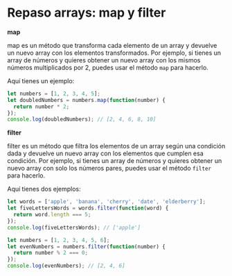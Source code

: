 # Repaso arrays: map y filter

**map**

map es un método que transforma cada elemento de un array y devuelve un nuevo array con los elementos transformados. Por ejemplo, si tienes un array de números y quieres obtener un nuevo array con los mismos números multiplicados por 2, puedes usar el método `map`
 para hacerlo.

Aquí tienes un ejemplo:

```jsx
let numbers = [1, 2, 3, 4, 5];
let doubledNumbers = numbers.map(function(number) {
  return number * 2;
});
console.log(doubledNumbers); // [2, 4, 6, 8, 10]
```

**filter**

filter es un método que filtra los elementos de un array según una condición dada y devuelve un nuevo array con los elementos que cumplen esa condición. Por ejemplo, si tienes un array de números y quieres obtener un nuevo array con solo los números pares, puedes usar el método `filter` para hacerlo. 

Aquí tienes dos ejemplos:

```jsx
let words = ['apple', 'banana', 'cherry', 'date', 'elderberry'];
let fiveLettersWords = words.filter(function(word) {
  return word.length === 5;
});
console.log(fiveLettersWords); // ['apple']

let numbers = [1, 2, 3, 4, 5, 6];
let evenNumbers = numbers.filter(function(number) {
  return number % 2 === 0;
});
console.log(evenNumbers); // [2, 4, 6]
```
